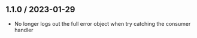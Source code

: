 1.1.0 / 2023-01-29
-------------------

- No longer logs out the full error object when try catching the consumer handler
